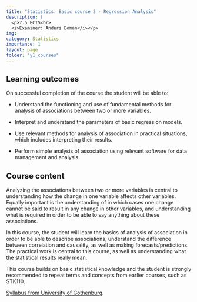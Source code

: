 ```yaml
---
title: "Statistics: Basic course 2 - Regression Analysis"
description: |
  <p>7.5 ECTS<br>
  <i>Examiner: Anders Boman</i></p>
img:
category: Statistics
importance: 1
layout: page
folder: "y1_courses"
---
```


## Learning outcomes

On successful completion of the course the student will be able to:

- Understand the functioning and use of fundamental methods for analysis of
  associations between two or more variables.

- Interpret and understand the parameters of basic regression models.

- Use relevant methods for analysis of association in practical situations, which
  includes interpreting their results.

- Perform simple analysis of association using relevant software for data
  management and analysis.

## Course content

Analyzing the associations between two or more variables is central to understanding
how the change in one variable affects other variables. Equally important is the
understanding of in which cases one change cannot be said to result in any change in
other variables, and understanding what is required in order to be able to say anything
about these associations.

In this course, the student will learn the basics of analysis of association in order to be
able to describe associations, understand the difference between correlation and
causality, as well as making forecasts/predictions. The practical work is central to this
course, as well as understanding what the statistical results really mean.

This course builds on basic statistical knowledge and the student is strongly
recommended to repeat terms and concepts from earlier courses, such as STK110.

[Syllabus from University of Gothenburg](https://kursplaner.gu.se/pdf/kurs/en/STK120.pdf).
